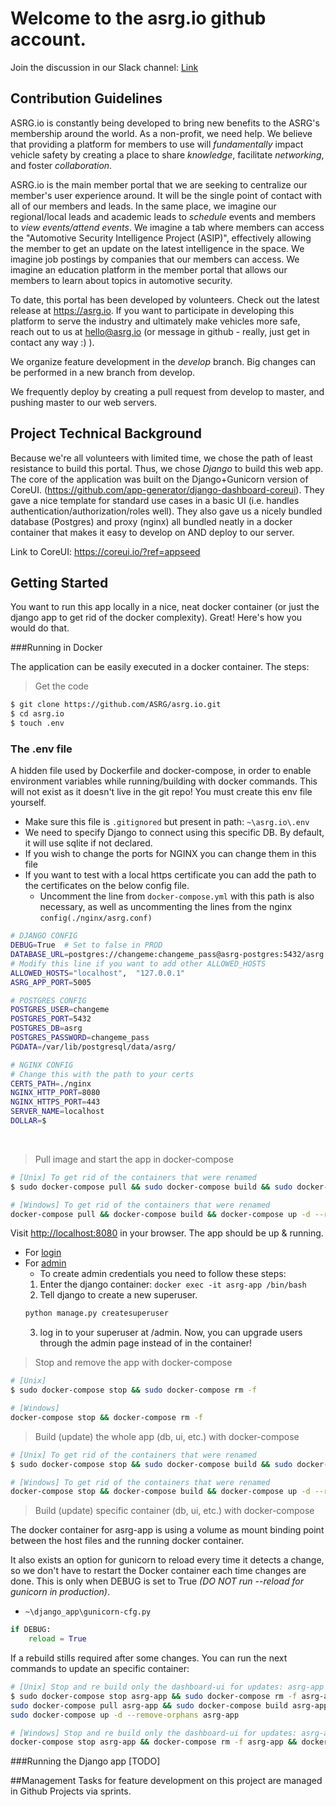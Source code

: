 # Welcome to the asrg.io github account.  

Join the discussion in our Slack channel: [Link](https://join.slack.com/t/asrg/shared_invite/enQtNTYzMjE5NDcyMzUyLWZmMzBhYTRmMzIzZDMyODA5NDkwZDc0Y2EwMDc5NjM2ODhlYWM5NjVlZjY3OWQyMGZhMDljNWI5ZDI1OWUzMDc)

## Contribution Guidelines

ASRG.io is constantly being developed to bring new benefits to the ASRG's membership around the world. As a non-profit, we need help. We believe that providing a platform for members to use will *fundamentally* impact vehicle safety by creating a place to share *knowledge*, facilitate *networking*, and foster *collaboration*.

ASRG.io is the main member portal that we are seeking to centralize our member's user experience around. It will be the single point of contact with all of our members and leads. In the same place, we imagine our regional/local leads and academic leads to *schedule* events and members to *view events/attend events*. We imagine a tab where members can access the "Automotive Security Intelligence Project (ASIP)", effectively allowing the member to get an update on the latest intelligence in the space. We imagine job postings by companies that our members can access. We imagine an education platform in the member portal that allows our members to learn about topics in automotive security.

To date, this portal has been developed by volunteers. Check out the latest release at https://asrg.io. If you want to participate in developing this platform to serve the industry and ultimately make vehicles more safe, reach out to us at hello@asrg.io (or message in github - really, just get in contact any way :) ).

We organize feature development in the *develop* branch. Big changes can be performed in a new branch from develop.

We frequently deploy by creating a pull request from develop to master, and pushing master to our web servers.

## Project Technical Background

Because we're all volunteers with limited time, we chose the path of least resistance to build this portal. Thus, we chose *Django* to build this web app. The core of the application was built on the Django+Gunicorn version of CoreUI. (https://github.com/app-generator/django-dashboard-coreui). They gave a nice template for standard use cases in a basic UI (i.e. handles authentication/authorization/roles well). They also gave us a nicely bundled database (Postgres) and proxy (nginx) all bundled neatly in a docker container that makes it easy to develop on AND deploy to our server.

Link to CoreUI: https://coreui.io/?ref=appseed

## Getting Started

You want to run this app locally in a nice, neat docker container (or just the django app to get rid of the docker complexity). Great! Here's how you would do that.

###Running in Docker

The application can be easily executed in a docker container. The steps:

> Get the code

```bash
$ git clone https://github.com/ASRG/asrg.io.git
$ cd asrg.io
$ touch .env
```

### The .env file
A hidden file used by Dockerfile and docker-compose, in order to enable environment variables
 while running/building with docker commands. This will not exist as it doesn't live in the git repo! You must create this env file yourself.
* Make sure this file is `.gitignored` but present in path: `~\asrg.io\.env`
* We need to specify Django to connect using this specific DB. By default, it will use sqlite if
 not declared.
* If you wish to change the ports for NGINX you can change them in this file
* If you want to test with a local https certificate you can add the path to the certificates on
 the below config file.
  * Uncomment the line from `docker-compose.yml` with this path is also necessary, as well as
   uncommenting the lines from the nginx `config(./nginx/asrg.conf)`


``` bash
# DJANGO CONFIG
DEBUG=True  # Set to false in PROD
DATABASE_URL=postgres://changeme:changeme_pass@asrg-postgres:5432/asrg
# Modify this line if you want to add other ALLOWED_HOSTS
ALLOWED_HOSTS="localhost",  "127.0.0.1"
ASRG_APP_PORT=5005

# POSTGRES CONFIG
POSTGRES_USER=changeme
POSTGRES_PORT=5432
POSTGRES_DB=asrg
POSTGRES_PASSWORD=changeme_pass
PGDATA=/var/lib/postgresql/data/asrg/

# NGINX CONFIG
# Change this with the path to your certs
CERTS_PATH=./nginx
NGINX_HTTP_PORT=8080
NGINX_HTTPS_PORT=443
SERVER_NAME=localhost
DOLLAR=$
```
<br/>

> Pull image and start the app in docker-compose

```bash
# [Unix] To get rid of the containers that were renamed
$ sudo docker-compose pull && sudo docker-compose build && sudo docker-compose up -d --remove-orphans

# [Windows] To get rid of the containers that were renamed
docker-compose pull && docker-compose build && docker-compose up -d --remove-orphans
```

Visit [http://localhost:8080](http://localhost:8080) in your browser. The app should be up & running.
* For [login](http://localhost:8080/login/)
* For [admin](http://localhost:8080/admin)
  * To create admin credentials you need to  follow these steps:
  1) Enter the django container: `docker exec -it asrg-app /bin/bash`
  2) Tell django to create a new superuser.
  ```bash
  python manage.py createsuperuser
  ```
  3) log in to your superuser at /admin. Now, you can upgrade users through the admin page instead of in the container!



> Stop and remove the app with docker-compose

```bash
# [Unix]
$ sudo docker-compose stop && sudo docker-compose rm -f

# [Windows]
docker-compose stop && docker-compose rm -f
```

> Build (update) the whole app (db, ui, etc.) with docker-compose

```bash
# [Unix] To get rid of the containers that were renamed
$ sudo docker-compose stop && sudo docker-compose build && sudo docker-compose up -d --remove-orphans

# [Windows] To get rid of the containers that were renamed
docker-compose stop && docker-compose build && docker-compose up -d --remove-orphans
```

> Build (update) specific container (db, ui, etc.) with docker-compose

The docker container for asrg-app is using a volume as mount binding point between the host files
 and the running docker container.

It also exists an option for gunicorn to reload every time it detects a change, so we don't have
 to restart the Docker container each time changes are done. This is only when DEBUG is set to
  True *(DO NOT run --reload for gunicorn in production)*.

* `~\django_app\gunicorn-cfg.py`
```python
if DEBUG:
    reload = True
```

If a rebuild stills required after some changes. You can run the next commands to update an
 specific container:

```bash
# [Unix] Stop and re build only the dashboard-ui for updates: asrg-app
$ sudo docker-compose stop asrg-app && sudo docker-compose rm -f asrg-app &&\
sudo docker-compose pull asrg-app && sudo docker-compose build asrg-app &&\
sudo docker-compose up -d --remove-orphans asrg-app

# [Windows] Stop and re build only the dashboard-ui for updates: asrg-app
docker-compose stop asrg-app && docker-compose rm -f asrg-app && docker-compose pull asrg-app && docker-compose build asrg-app && docker-compose up -d --remove-orphans asrg-app
```

###Running the Django app [TODO]

##Management
Tasks for feature development on this project are managed in Github Projects via sprints.
